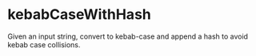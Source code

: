 # kebabCaseWithHash
Given an input string, convert to kebab-case and append a hash to avoid kebab case collisions.

